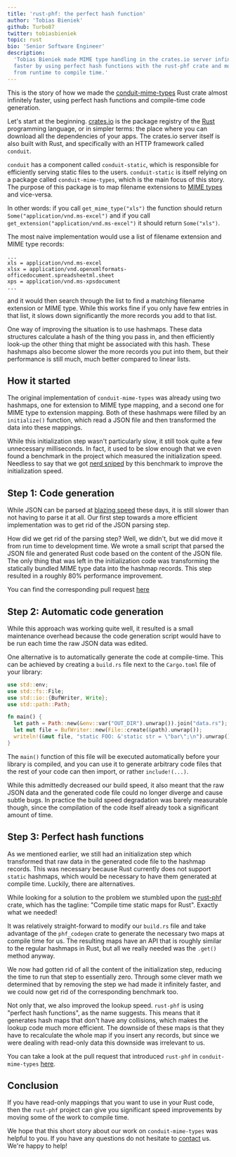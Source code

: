 ```yaml
---
title: 'rust-phf: the perfect hash function'
author: 'Tobias Bieniek'
github: Turbo87
twitter: tobiasbieniek
topic: rust
bio: 'Senior Software Engineer'
description:
  'Tobias Bieniek made MIME type handling in the crates.io server infinitely
  faster by using perfect hash functions with the rust-phf crate and moving work
  from runtime to compile time.'
---
```


This is the story of how we made the [conduit-mime-types] Rust crate almost
infinitely faster, using perfect hash functions and compile-time code
generation.

[conduit-mime-types]: https://github.com/conduit-rust/conduit-mime-types

<!--break-->

Let's start at the beginning. [crates.io] is the package registry of the [Rust]
programming language, or in simpler terms: the place where you can download all
the dependencies of your apps. The crates.io server itself is also built with
Rust, and specifically with an HTTP framework called `conduit`.

[crates.io]: https://crates.io/
[rust]: https://www.rust-lang.org/

`conduit` has a component called `conduit-static`, which is responsible for
efficiently serving static files to the users. `conduit-static` is itself
relying on a package called `conduit-mime-types`, which is the main focus of
this story. The purpose of this package is to map filename extensions to [MIME
types] and vice-versa.

[mime types]:
  https://developer.mozilla.org/en-US/docs/Web/HTTP/Basics_of_HTTP/MIME_types

In other words: if you call `get_mime_type("xls")` the function should return
`Some("application/vnd.ms-excel")` and if you call
`get_extension("application/vnd.ms-excel")` it should return `Some("xls")`.

The most naive implementation would use a list of filename extension and MIME
type records:

```
...
xls = application/vnd.ms-excel
xlsx = application/vnd.openxmlformats-officedocument.spreadsheetml.sheet
xps = application/vnd.ms-xpsdocument
...
```

and it would then search through the list to find a matching filename extension
or MIME type. While this works fine if you only have few entries in that list,
it slows down significantly the more records you add to that list.

One way of improving the situation is to use hashmaps. These data structures
calculate a hash of the thing you pass in, and then efficiently look-up the
other thing that might be associated with this hash. These hashmaps also become
slower the more records you put into them, but their performance is still much,
much better compared to linear lists.

## How it started

The original implementation of `conduit-mime-types` was already using two
hashmaps, one for extension to MIME type mapping, and a second one for MIME type
to extension mapping. Both of these hashmaps were filled by an `initialize()`
function, which read a JSON file and then transformed the data into these
mappings.

While this initialization step wasn't particularly slow, it still took quite a
few unnecessary milliseconds. In fact, it used to be slow enough that we even
found a benchmark in the project which measured the initialization speed.
Needless to say that we got
[nerd sniped](https://en.wikipedia.org/wiki/Nerd_sniping) by this benchmark to
improve the initialization speed.

## Step 1: Code generation

While JSON can be parsed at
[blazing speed](https://github.com/simdjson/simdjson) these days, it is still
slower than not having to parse it at all. Our first step towards a more
efficient implementation was to get rid of the JSON parsing step.

How did we get rid of the parsing step? Well, we didn't, but we did move it from
run time to development time. We wrote a small script that parsed the JSON file
and generated Rust code based on the content of the JSON file. The only thing
that was left in the initialization code was transforming the statically bundled
MIME type data into the hashmap records. This step resulted in a roughly 80%
performance improvement.

You can find the corresponding pull request
[here](https://github.com/conduit-rust/conduit-mime-types/pull/17)

## Step 2: Automatic code generation

While this approach was working quite well, it resulted is a small maintenance
overhead because the code generation script would have to be run each time the
raw JSON data was edited.

One alternative is to automatically generate the code at compile-time. This can
be achieved by creating a `build.rs` file next to the `Cargo.toml` file of your
library:

```rust
use std::env;
use std::fs::File;
use std::io::{BufWriter, Write};
use std::path::Path;

fn main() {
  let path = Path::new(&env::var("OUT_DIR").unwrap()).join("data.rs");
  let mut file = BufWriter::new(File::create(&path).unwrap());
  writeln!(&mut file, "static FOO: &'static str = \"bar\";\n").unwrap();
}
```

The `main()` function of this file will be executed automatically before your
library is compiled, and you can use it to generate arbitrary code files that
the rest of your code can then import, or rather `include!(...)`.

While this admittedly decreased our build speed, it also meant that the raw JSON
data and the generated code file could no longer diverge and cause subtle bugs.
In practice the build speed degradation was barely measurable though, since the
compilation of the code itself already took a significant amount of time.

## Step 3: Perfect hash functions

As we mentioned earlier, we still had an initialization step which transformed
that raw data in the generated code file to the hashmap records. This was
necessary because Rust currently does not support `static` hashmaps, which would
be necessary to have them generated at compile time. Luckily, there are
alternatives.

While looking for a solution to the problem we stumbled upon the [rust-phf]
crate, which has the tagline: "Compile time static maps for Rust". Exactly what
we needed!

[rust-phf]: https://github.com/rust-phf/rust-phf

It was relatively straight-forward to modify our `build.rs` file and take
advantage of the `phf_codegen` crate to generate the necessary two maps at
compile time for us. The resulting maps have an API that is roughly similar to
the regular hashmaps in Rust, but all we really needed was the `.get()` method
anyway.

We now had gotten rid of all the content of the initialization step, reducing
the time to run that step to essentially zero. Through some clever math we
determined that by removing the step we had made it infinitely faster, and we
could now get rid of the corresponding benchmark too.

Not only that, we also improved the lookup speed. `rust-phf` is using "perfect
hash functions", as the name suggests. This means that it generates hash maps
that don't have any collisions, which makes the lookup code much more efficient.
The downside of these maps is that they have to recalculate the whole map if you
insert any records, but since we were dealing with read-only data this downside
was irrelevant to us.

You can take a look at the pull request that introduced `rust-phf` in
`conduit-mime-types`
[here](https://github.com/conduit-rust/conduit-mime-types/pull/18).

## Conclusion

If you have read-only mappings that you want to use in your Rust code, then the
`rust-phf` project can give you significant speed improvements by moving some of
the work to compile time.

We hope that this short story about our work on `conduit-mime-types` was helpful
to you. If you have any questions do not hesitate to [contact] us. We're happy
to help!

[contact]: https://simplabs.com/contact/
